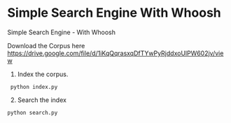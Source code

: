 # Simple Search Engine With Whoosh
Simple Search Engine - With Whoosh

Download the Corpus here https://drive.google.com/file/d/1iKqQqrasxqDfTYwPyRjddxoUlPW602jv/view

1. Index the corpus.
```
 python index.py 
 ```
2. Search the index
```
python search.py
```

